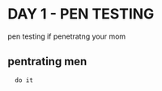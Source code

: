 # DAY 1 - PEN TESTING
  pen testing if penetratng your mom






  ## pentrating men
      do it

  
